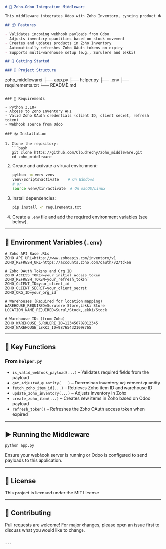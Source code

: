 ```markdown
# 🔄 Zoho-Odoo Integration Middleware

This middleware integrates Odoo with Zoho Inventory, syncing product data and inventory updates in real time using webhook payloads from Odoo.

## 📦 Features

- Validates incoming webhook payloads from Odoo
- Adjusts inventory quantities based on stock movement
- Creates and updates products in Zoho Inventory
- Automatically refreshes Zoho OAuth tokens on expiry
- Supports multi-warehouse setup (e.g., Surulere and Lekki)

## 🚀 Getting Started

### 📁 Project Structure

```

zoho\_middleware/
├── app.py
├── helper.py
├── .env
├── requirements.txt
└── README.md

````

### 🔧 Requirements

- Python 3.10+
- Access to Zoho Inventory API
- Valid Zoho OAuth credentials (client ID, client secret, refresh token)
- Webhook source from Odoo

### 📥 Installation

1. Clone the repository:
   ```bash
   git clone https://github.com/CloudTechy/zoho_middleware.git
   cd zoho_middleware
````

2. Create and activate a virtual environment:

   ```bash
   python -m venv venv
   venv\Scripts\activate    # On Windows
   # or
   source venv/bin/activate  # On macOS/Linux
   ```

3. Install dependencies:

   ```bash
   pip install -r requirements.txt
   ```

4. Create a `.env` file and add the required environment variables (see below).

---

## 🔐 Environment Variables (`.env`)

```env
# Zoho API Base URLs
ZOHO_API_URL=https://www.zohoapis.com/inventory/v1
ZOHO_REFRESH_URL=https://accounts.zoho.com/oauth/v2/token

# Zoho OAuth Tokens and Org ID
ZOHO_ACCESS_TOKEN=your_initial_access_token
ZOHO_REFRESH_TOKEN=your_refresh_token
ZOHO_CLIENT_ID=your_client_id
ZOHO_CLIENT_SECRET=your_client_secret
ZOHO_ORG_ID=your_org_id

# Warehouses (Required for location mapping)
WAREHOUSE_REQUIRED=Surulere Store,Lekki Store
LOCATION_NAME_REQUIRED=Surul/Stock,Lekki/Stock

# Warehouse IDs (from Zoho)
ZOHO_WAREHOUSE_SURULERE_ID=123456789012345
ZOHO_WAREHOUSE_LEKKI_ID=987654321098765
```

---

## 🧠 Key Functions

### From `helper.py`

* `is_valid_webhook_payload(...)` – Validates required fields from the payload
* `get_adjusted_quantity(...)` – Determines inventory adjustment quantity
* `fetch_zoho_item_id(...)` – Retrieves Zoho item ID and warehouse ID
* `update_zoho_inventory(...)` – Adjusts inventory in Zoho
* `create_zoho_item(...)` – Creates new items in Zoho based on Odoo payload
* `refresh_token()` – Refreshes the Zoho OAuth access token when expired

---

## ▶️ Running the Middleware

```bash
python app.py
```

Ensure your webhook server is running or Odoo is configured to send payloads to this application.

---


## 📄 License

This project is licensed under the MIT License.

---

## 🙌 Contributing

Pull requests are welcome! For major changes, please open an issue first to discuss what you would like to change.

```

---


